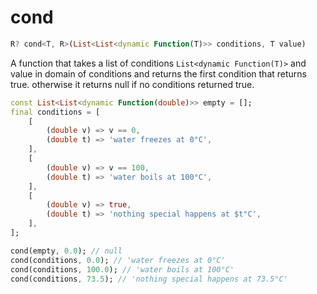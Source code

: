 # cond

```dart
R? cond<T, R>(List<List<dynamic Function(T)>> conditions, T value)
```

A function that takes a list of conditions `List<dynamic Function(T)>` and value in domain of conditions and returns the first condition that returns true. otherwise it returns null if no conditions returned true.

```dart
const List<List<dynamic Function(double)>> empty = [];
final conditions = [
    [
        (double v) => v == 0,
        (double t) => 'water freezes at 0°C',
    ],
    [
        (double v) => v == 100,
        (double t) => 'water boils at 100°C',
    ],
    [
        (double v) => true,
        (double t) => 'nothing special happens at $t°C',
    ],
];

cond(empty, 0.0); // null
cond(conditions, 0.0); // 'water freezes at 0°C'
cond(conditions, 100.0); // 'water boils at 100°C'
cond(conditions, 73.5); // 'nothing special happens at 73.5°C'
```
